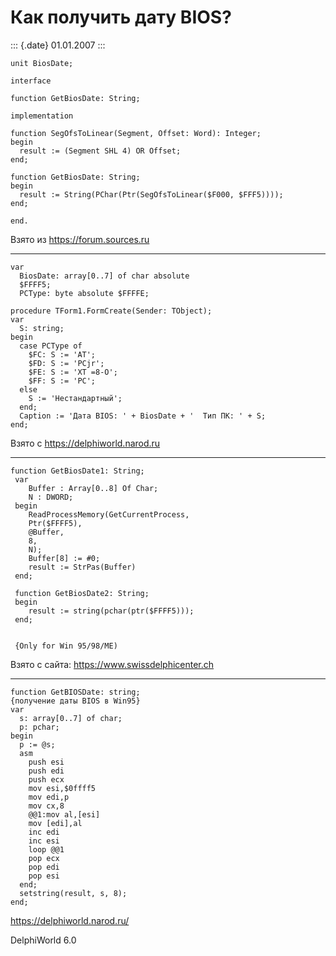 Как получить дату BIOS?
=======================

::: {.date}
01.01.2007
:::

    unit BiosDate; 
     
    interface 
     
    function GetBiosDate: String; 
     
    implementation 
     
    function SegOfsToLinear(Segment, Offset: Word): Integer; 
    begin 
      result := (Segment SHL 4) OR Offset; 
    end; 
     
    function GetBiosDate: String; 
    begin 
      result := String(PChar(Ptr(SegOfsToLinear($F000, $FFF5)))); 
    end; 
     
    end.

Взято из <https://forum.sources.ru>

------------------------------------------------------------------------

    var
      BiosDate: array[0..7] of char absolute
      $FFFF5;
      PCType: byte absolute $FFFFE;
     
    procedure TForm1.FormCreate(Sender: TObject);
    var
      S: string;
    begin
      case PCType of
        $FC: S := 'AT';
        $FD: S := 'PCjr';
        $FE: S := 'XT =8-O';
        $FF: S := 'PC';
      else
        S := 'Нестандартный';
      end;
      Caption := 'Дата BIOS: ' + BiosDate + '  Тип ПК: ' + S;
    end;

Взято с <https://delphiworld.narod.ru>

------------------------------------------------------------------------

    function GetBiosDate1: String;
     var
        Buffer : Array[0..8] Of Char;
        N : DWORD;
     begin
        ReadProcessMemory(GetCurrentProcess,
        Ptr($FFFF5),
        @Buffer,
        8,
        N);
        Buffer[8] := #0;
        result := StrPas(Buffer)
     end;
     
     function GetBiosDate2: String;
     begin
        result := string(pchar(ptr($FFFF5)));
     end;
     
     
     {Only for Win 95/98/ME) 

Взято с сайта: <https://www.swissdelphicenter.ch>

------------------------------------------------------------------------

    function GetBIOSDate: string;
    {получение даты BIOS в Win95}
    var
      s: array[0..7] of char;
      p: pchar;
    begin
      p := @s;
      asm
        push esi
        push edi
        push ecx
        mov esi,$0ffff5
        mov edi,p
        mov cx,8
        @@1:mov al,[esi]
        mov [edi],al
        inc edi
        inc esi
        loop @@1
        pop ecx
        pop edi
        pop esi
      end;
      setstring(result, s, 8);
    end;

<https://delphiworld.narod.ru/>

DelphiWorld 6.0
